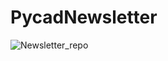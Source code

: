 # PycadNewsletter

![Newsletter_repo](https://user-images.githubusercontent.com/37108394/225435243-7f79b78e-fdb1-4a7d-92af-a6ff94426257.png)
